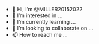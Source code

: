 - 👋 Hi, I’m @MILLER20152022
- 👀 I’m interested in ...
- 🌱 I’m currently learning ...
- 💞️ I’m looking to collaborate on ...
- 📫 How to reach me ...

<!---
MILLER20152022/MILLER20152022 is a ✨ special ✨ repository because its `README.md` (this file) appears on your GitHub profile.
You can click the Preview link to take a look at your changes
